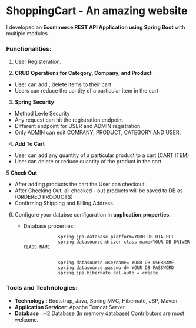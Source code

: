 # ShoppingCart - An amazing website 


I developed an  **Ecommerce REST API Application using Spring Boot** with multiple
modules


### Functionalities:

1. User Registeration.

2. **CRUD Operations for Category, Company, and Product**

* User can add , delete Items to their cart
* Users can reduce the uantity of a particular item in the cart 


3. **Spring Security**

* Method Levle Security
* Any request can hit the registration endpoint
* Different endpoint for USER and ADMIN registration
* Only ADMIN can edit COMPANY, PRODUCT, CATEGORY AND USER.

4. **Add To Cart**

* User can add any quantity of a particular product to a cart (CART ITEM)
* User can delete or reduce quantity of the product in the cart


5 **Check Out**
* After adding products the cart the User can checkout .
* After Checking Out, all checked - out products will be saved to DB as (ORDERED PRODUCTS)
* Confirming Shipping and Billing Address.



6. Configure your databse configuration in **application.properties**.

   * Database properties:

 
                      spring.jpa.database-platform=YOUR DB DIALECT
                      spring.datasource.driver-class-name=YOUR DB DRIVER CLASS NAME


                      spring.datasource.username= YOUR DB USERNAME
                      spring.datasource.password= YOUR DB PASSWORD
                      spring.jpa.hibernate.ddl-auto = create

### Tools and Technologies:

* **Technology** : Bootstrap, Java, Spring MVC, Hibernate, JSP, Maven.
* **Application Servicer**: Apache Tomcat Server.
* **Database** : H2 Database (In memory database)
Contributors are most welcome.

     


